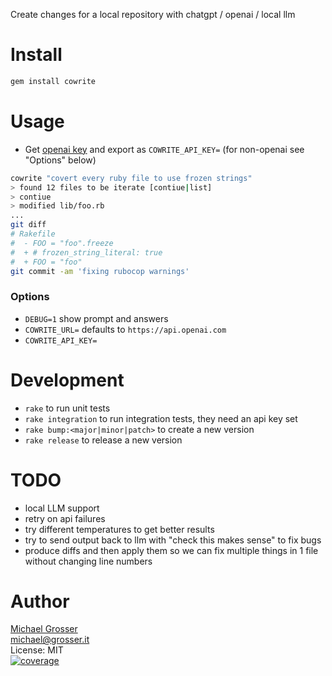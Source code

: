 Create changes for a local repository with chatgpt / openai / local llm

Install
=======

```Bash
gem install cowrite
```

Usage
=====

- Get [openai key](https://platform.openai.com/settings/profile?tab=api-keys) and export as `COWRITE_API_KEY=`
  (for non-openai see "Options" below)

```bash
cowrite "covert every ruby file to use frozen strings"
> found 12 files to be iterate [contiue|list]
> contiue
> modified lib/foo.rb
...
git diff
# Rakefile
#  - FOO = "foo".freeze
#  + # frozen_string_literal: true
#  + FOO = "foo"
git commit -am 'fixing rubocop warnings'
```

### Options

- `DEBUG=1` show prompt and answers
- `COWRITE_URL=` defaults to `https://api.openai.com`
- `COWRITE_API_KEY=`


Development
===========

- `rake` to run unit tests
- `rake integration` to run integration tests, they need an api key set
- `rake bump:<major|minor|patch>` to create a new version
- `rake release` to release a new version

TODO
====

- local LLM support
- retry on api failures
- try different temperatures to get better results
- try to send output back to llm with "check this makes sense" to fix bugs
- produce diffs and then apply them so we can fix multiple things in 1 file without changing line numbers


Author
======
[Michael Grosser](http://grosser.it)<br/>
michael@grosser.it<br/>
License: MIT<br/>
[![coverage](https://img.shields.io/badge/coverage-100%25-success.svg)](https://github.com/grosser/single_cov)
